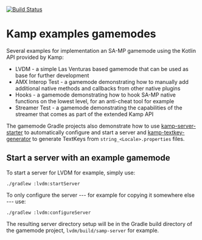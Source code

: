﻿[![Build Status](https://travis-ci.org/Double-O-Seven/kamp-examples.svg?branch=master)](https://travis-ci.org/Double-O-Seven/kamp-examples)

# Kamp examples gamemodes

 Several examples for implementation an SA-MP gamemode using the Kotlin API provided by Kamp:

   * LVDM - a simple Las Venturas based gamemode that can be used as base for further development
   * AMX Interop Test - a gamemode demonstrating how to manually add additional native methods and callbacks from other native plugins
   * Hooks - a gamemode demonstrating how to hook SA-MP native functions on the lowest level, for an anti-cheat tool for example
   * Streamer Test - a gamemode demonstrating the capabilities of the streamer that comes as part of the extended Kamp API
 
The gamemode Gradle projects also demonstrate how to use [kamp-server-starter](https://github.com/Double-O-Seven/kamp-server-starter) to automatically configure and start a server and [kamp-textkey-generator](https://github.com/Double-O-Seven/kamp-textkey-generator) to generate TextKeys from `string_<Locale>.properties` files.

Start a server with an example gamemode
---------------------------------------

To start a server for LVDM for example, simply use:

    ./gradlew :lvdm:startServer
    
To only configure the server --- for example for copying it somewhere else --- use:

    ./gradlew :lvdm:configureServer
    
The resulting server directory setup will be in the Gradle build directory of the gamemode project, `lvdm/build/samp-server` for example.
